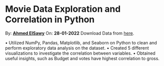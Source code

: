 # Movie Data Exploration and Correlation in Python
By: [**Ahmed ElSawy**](https://www.linkedin.com/in/sawy/ 'Ahmed ElSawy on LinkedIn')
On: **28-01-2022**
Download Data from [here](https://www.kaggle.com/danielgrijalvas/movies).

•	Utilized NumPy, Pandas, Matplotlib, and Seaborn on Python to clean and perform exploratory data analysis on the dataset.
•	Created 5 different visualizations to investigate the correlation between variables.
•	Obtained useful insights, such as Budget and votes have highest correlation to gross.
